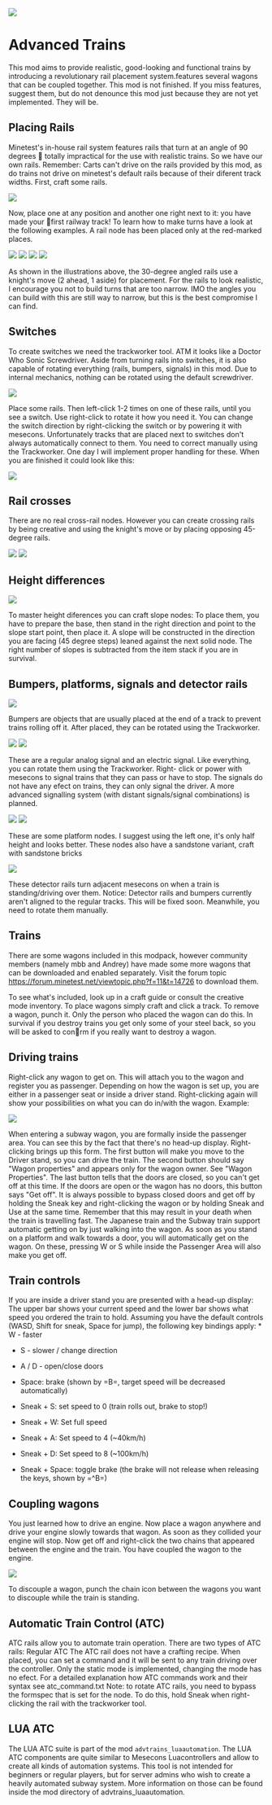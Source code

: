 ![](http://advtrains.bleipb.de/img/logo.png)

Advanced Trains
===============

This mod aims to provide realistic, good-looking and functional trains
by introducing a revolutionary rail placement system.features several
wagons that can be coupled together. This mod is not finished. If you
miss features, suggest them, but do not denounce this mod just because
they are not yet implemented. They will be.

Placing Rails
-------------

Minetest's in-house rail system features rails that turn at an angle of
90 degrees  totally impractical for the use with realistic trains. So
we have our own rails. Remember: Carts can't drive on the rails provided
by this mod, as do trains not drive on minetest's default rails because
of their diferent track widths. First, craft some rails.

![](http://imgload.org/images/advtrains_manual_14ac03.png)

Now, place one at any position and another one right next to it: you
have made your first railway track! To learn how to make turns have a
look at the following examples. A rail node has been placed only at the
red-marked places.

![](http://imgload.org/images/advtrains_manual_201f61.png)
![](http://imgload.org/images/advtrains_manual_32d00b.png)
![](http://imgload.org/images/advtrains_manual_4d1226.png)
![](http://imgload.org/images/advtrains_manual_549187.png)

As shown in the illustrations above, the 30-degree angled rails use a
knight's move (2 ahead, 1 aside) for placement. For the rails to look
realistic, I encourage you not to build turns that are too narrow. IMO
the angles you can build with this are still way to narrow, but this is
the best compromise I can find.

Switches
--------

To create switches we need the trackworker tool. ATM it looks like a
Doctor Who Sonic Screwdriver. Aside from turning rails into switches, it
is also capable of rotating everything (rails, bumpers, signals) in this
mod. Due to internal mechanics, nothing can be rotated using the default
screwdriver.

![](http://imgload.org/images/advtrains_manual_617d2e.png)

Place some rails. Then left-click 1-2 times on one of these rails, until
you see a switch. Use right-click to rotate it how you need it. You can
change the switch direction by right-clicking the switch or by powering
it with mesecons. Unfortunately tracks that are placed next to switches
don't always automatically connect to them. You need to correct manually
using the Trackworker. One day I will implement proper handling for
these. When you are finished it could look like this:

![](http://imgload.org/images/advtrains_manual_732f74.png)

Rail crosses
------------

There are no real cross-rail nodes. However you can create crossing
rails by being creative and using the knight's move or by placing
opposing 45-degree rails.

![](http://imgload.org/images/advtrains_manual_8f915c.png)
![](http://imgload.org/images/advtrains_manual_92cedc.png)

Height differences
------------------

![](https://img3.picload.org/image/rwcgappr/advtrains_manual_10.png)

To master height diferences you can craft slope nodes: To place them,
you have to prepare the base, then stand in the right direction and
point to the slope start point, then place it. A slope will be
constructed in the direction you are facing (45 degree steps) leaned
against the next solid node. The right number of slopes is subtracted
from the item stack if you are in survival.

Bumpers, platforms, signals and detector rails
----------------------------------------------

![](http://imgload.org/images/advtrains_manual_11f0fdc.png)

Bumpers are objects that are usually placed at the end of a track to
prevent trains rolling off it. After placed, they can be rotated using
the Trackworker.

![](http://imgload.org/images/advtrains_manual_1290329.png)
![](http://imgload.org/images/advtrains_manual_1305bce.png)

These are a regular analog signal and an electric signal. Like
everything, you can rotate them using the Trackworker. Right- click or
power with mesecons to signal trains that they can pass or have to stop.
The signals do not have any efect on trains, they can only signal the
driver. A more advanced signalling system (with distant signals/signal
combinations) is planned.

![](http://imgload.org/images/advtrains_manual_14dc033.png)
![](https://picload.org/image/rwcgappa/advtrains_manual_15.png)

These are some platform nodes. I suggest using the left one, it's only
half height and looks better. These nodes also have a sandstone variant,
craft with sandstone bricks

![](https://img3.picload.org/image/rwcgappl/advtrains_manual_16.png)

These detector rails turn adjacent mesecons on when a train is
standing/driving over them. Notice: Detector rails and bumpers currently
aren't aligned to the regular tracks. This will be fixed soon.
Meanwhile, you need to rotate them manually.

Trains
------

There are some wagons included in this modpack, however community
members (namely mbb and Andrey) have made some more wagons that can be
downloaded and enabled separately. Visit the forum topic
<https://forum.minetest.net/viewtopic.php?f=11&t=14726> to download
them.

To see what's included, look up in a craft guide or consult the creative
mode inventory. To place wagons simply craft and click a track. To
remove a wagon, punch it. Only the person who placed the wagon can do
this. In survival if you destroy trains you get only some of your steel
back, so you will be asked to conrm if you really want to destroy a
wagon.

Driving trains
--------------

Right-click any wagon to get on. This will attach you to the wagon and
register you as passenger. Depending on how the wagon is set up, you are
either in a passenger seat or inside a driver stand. Right-clicking
again will show your possibilities on what you can do in/with the wagon.
Example:

![](https://picload.org/image/rwcgolra/advtrains_manual_17.png)

When entering a subway wagon, you are formally inside the passenger
area. You can see this by the fact that there's no head-up display.
Right-clicking brings up this form. The first button will make you move
to the Driver stand, so you can drive the train. The second button
should say "Wagon properties" and appears only for the wagon owner. See
"Wagon Properties". The last button tells that the doors are closed, so
you can't get off at this time. If the doors are open or the wagon has
no doors, this button says "Get off". It is always possible to bypass
closed doors and get off by holding the Sneak key and right-clicking the
wagon or by holding Sneak and Use at the same time. Remember that this
may result in your death when the train is travelling fast. The Japanese
train and the Subway train support automatic getting on by just walking
into the wagon. As soon as you stand on a platform and walk towards a
door, you will automatically get on the wagon. On these, pressing W or S
while inside the Passenger Area will also make you get off.

Train controls
--------------

If you are inside a driver stand you are presented with a head-up
display: The upper bar shows your current speed and the lower bar shows
what speed you ordered the train to hold. Assuming you have the default
controls (WASD, Shift for sneak, Space for jump), the following key
bindings apply: \* W - faster

-   S - slower / change direction

-   A / D - open/close doors

-   Space: brake (shown by =B=, target speed will be decreased
    automatically)

-   Sneak + S: set speed to 0 (train rolls out, brake to stop!)

-   Sneak + W: Set full speed

-   Sneak + A: Set speed to 4 (\~40km/h)

-   Sneak + D: Set speed to 8 (\~100km/h)

-   Sneak + Space: toggle brake (the brake will not release when
    releasing the keys, shown by =\^B=)

Coupling wagons
---------------

You just learned how to drive an engine. Now place a wagon anywhere and
drive your engine slowly towards that wagon. As soon as they collided
your engine will stop. Now get off and right-click the two chains that
appeared between the engine and the train. You have coupled the wagon to
the engine.

![](https://picload.org/image/rwcgoapl/screenshot_20170819_182833.png)

To discouple a wagon, punch the chain icon between the wagons you want
to discouple while the train is standing.

Automatic Train Control (ATC)
-----------------------------

ATC rails allow you to automate train operation. There are two types of
ATC rails: Regular ATC The ATC rail does not have a crafting recipe.
When placed, you can set a command and it will be sent to any train
driving over the controller. Only the static mode is implemented,
changing the mode has no efect. For a detailed explanation how ATC
commands work and their syntax see atc\_command.txt Note: to rotate ATC
rails, you need to bypass the formspec that is set for the node. To do
this, hold Sneak when right-clicking the rail with the trackworker tool.

LUA ATC
-------

The LUA ATC suite is part of the mod `advtrains_luaautomation`. The LUA
ATC components are quite similar to Mesecons Luacontrollers and allow to
create all kinds of automation systems. This tool is not intended for
beginners or regular players, but for server admins who wish to create a
heavily automated subway system. More information on those can be found
inside the mod directory of advtrains\_luaautomation.
